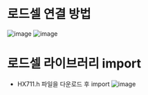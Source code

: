 # 로드셀 연결 방법
![image](https://user-images.githubusercontent.com/37334007/141078242-3a48a7d0-cde6-49de-849a-1e1b28f48a7f.png)
![image](https://user-images.githubusercontent.com/37334007/141078256-450aeddf-e222-4477-9d2a-46450a88a5f9.png)

# 로드셀 라이브러리 import
+ HX711.h 파일을 다운로드 후 import
![image](https://user-images.githubusercontent.com/37334007/141078321-25a782c6-95b4-4242-bd4f-6aeed059198a.png)

# 

